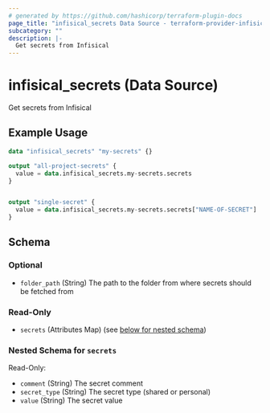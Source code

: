 ```yaml
---
# generated by https://github.com/hashicorp/terraform-plugin-docs
page_title: "infisical_secrets Data Source - terraform-provider-infisical"
subcategory: ""
description: |-
  Get secrets from Infisical
---
```


# infisical_secrets (Data Source)

Get secrets from Infisical

## Example Usage

```terraform
data "infisical_secrets" "my-secrets" {}

output "all-project-secrets" {
  value = data.infisical_secrets.my-secrets.secrets
}


output "single-secret" {
  value = data.infisical_secrets.my-secrets.secrets["NAME-OF-SECRET"]
}
```

<!-- schema generated by tfplugindocs -->
## Schema

### Optional

- `folder_path` (String) The path to the folder from where secrets should be fetched from

### Read-Only

- `secrets` (Attributes Map) (see [below for nested schema](#nestedatt--secrets))

<a id="nestedatt--secrets"></a>
### Nested Schema for `secrets`

Read-Only:

- `comment` (String) The secret comment
- `secret_type` (String) The secret type (shared or personal)
- `value` (String) The secret value
